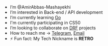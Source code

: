- I’m @AmirAbbas-Mashayekhi
- I’m interested in Back-end / API development
- I’m currently learning [Go](https://github.com/golang/go)
- I'm currently participating in CS50
- I’m looking to collaborate on [DRF](https://github.com/encode/django-rest-framework) projects
- How to reach me -> [Telegram](https://t.me/Retro_Vibes), [Email](mailto:AmirAbbasMashayekhi.dev@gmail.com)
- ⚡ Fun fact: My Tech Nickname is **RETRO**

<!---
AmirAbbas-Mashayekhi/AmirAbbas-Mashayekhi is a ✨ special ✨ repository because its `README.md` (this file) appears on your GitHub profile.
You can click the Preview link to take a look at your changes.
--->
